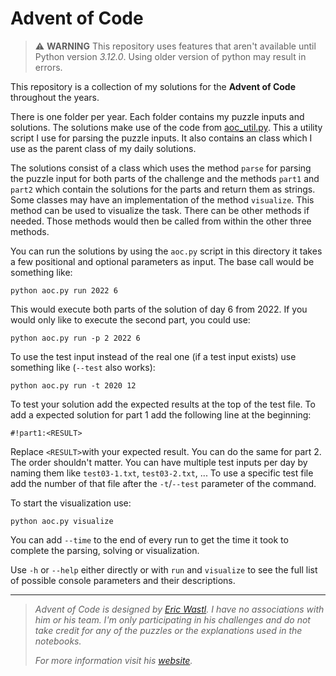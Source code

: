 # Advent of Code

> :warning: **WARNING**
> This repository uses features that aren't available until Python version *3.12.0*. Using older version of python may result in errors.

This repository is a collection of my solutions for the **Advent of Code** throughout the years.

There is one folder per year. Each folder contains my puzzle inputs and solutions. The solutions make use of the code from [aoc_util.py](https://github.com/Nuhser/Advent-of-Code/blob/master/aoc_util.py). This a utility script I use for parsing the puzzle inputs. It also contains an class which I use as the parent class of my daily solutions.

The solutions consist of a class which uses the method `parse` for parsing the puzzle input for both parts of the challenge and the methods `part1` and `part2` which contain the solutions for the parts and return them as strings. Some classes may have an implementation of the method `visualize`. This method can be used to visualize the task. There can be other methods if needed. Those methods would then be called from within the other three methods.

You can run the solutions by using the `aoc.py` script in this directory it takes a few positional and optional parameters as input. The base call would be something like:

```
python aoc.py run 2022 6
```

This would execute both parts of the solution of day 6 from 2022. If you would only like to execute the second part, you could use:

```
python aoc.py run -p 2 2022 6
```

To use the test input instead of the real one (if a test input exists) use something like (`--test` also works):

```
python aoc.py run -t 2020 12
```

To test your solution add the expected results at the top of the test file. To add a expected solution for part 1 add the following line at the beginning:

```
#!part1:<RESULT>
```

Replace `<RESULT>`with your expected result. You can do the same for part 2. The order shouldn't matter. You can have multiple test inputs per day by naming them like `test03-1.txt`, `test03-2.txt`, ... To use a specific test file add the number of that file after the `-t`/`--test` parameter of the command.

To start the visualization use:

```
python aoc.py visualize
```

You can add `--time` to the end of every run to get the time it took to complete the parsing, solving or visualization.

Use `-h` or `--help` either directly or with `run` and `visualize` to see the full list of possible console parameters and their descriptions.

----

> *Advent of Code is designed by [Eric Wastl](https://twitter.com/ericwastl). I have no associations with him or his team. I'm only participating in his challenges and do not take credit for any of the puzzles or the explanations used in the notebooks.*
>
> *For more information visit his [website](https://adventofcode.com/about).*
